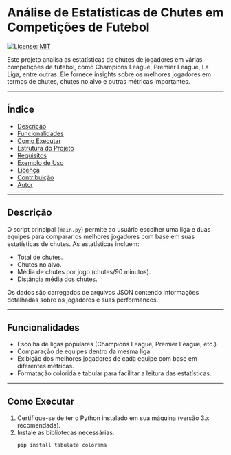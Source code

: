 # Análise de Estatísticas de Chutes em Competições de Futebol

[![License: MIT](https://img.shields.io/badge/License-MIT-yellow.svg)](https://opensource.org/licenses/MIT)

Este projeto analisa as estatísticas de chutes de jogadores em várias competições de futebol, como Champions League, Premier League, La Liga, entre outras. Ele fornece insights sobre os melhores jogadores em termos de chutes, chutes no alvo e outras métricas importantes.

---

## Índice

- [Descrição](#descrição)
- [Funcionalidades](#funcionalidades)
- [Como Executar](#como-executar)
- [Estrutura do Projeto](#estrutura-do-projeto)
- [Requisitos](#requisitos)
- [Exemplo de Uso](#exemplo-de-uso)
- [Licença](#licença)
- [Contribuição](#contribuição)
- [Autor](#autor)

---

## Descrição

O script principal (`main.py`) permite ao usuário escolher uma liga e duas equipes para comparar os melhores jogadores com base em suas estatísticas de chutes. As estatísticas incluem:
- Total de chutes.
- Chutes no alvo.
- Média de chutes por jogo (chutes/90 minutos).
- Distância média dos chutes.

Os dados são carregados de arquivos JSON contendo informações detalhadas sobre os jogadores e suas performances.

---

## Funcionalidades

- Escolha de ligas populares (Champions League, Premier League, etc.).
- Comparação de equipes dentro da mesma liga.
- Exibição dos melhores jogadores de cada equipe com base em diferentes métricas.
- Formatação colorida e tabular para facilitar a leitura das estatísticas.

---

## Como Executar

1. Certifique-se de ter o Python instalado em sua máquina (versão 3.x recomendada).
2. Instale as bibliotecas necessárias:
   ```bash
   pip install tabulate colorama

